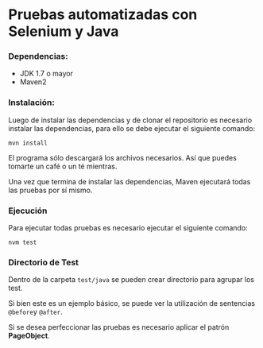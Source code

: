 # Pruebas automatizadas con Selenium y Java

### Dependencias:

 - JDK 1.7 o mayor
 - Maven2


### Instalación:

Luego de instalar las dependencias y de clonar el repositorio es necesario instalar las dependencias, para ello se debe ejecutar el siguiente comando:

    mvn install

El programa sólo descargará los archivos necesarios. Así que puedes tomarte un café o un té mientras.

Una vez que termina de instalar las dependencias, Maven ejecutará todas las pruebas por sí mismo.

### Ejecución

Para ejecutar todas pruebas es necesario ejecutar el siguiente comando:

    nvm test

### Directorio de Test

Dentro de la carpeta `test/java` se pueden crear directorio para agrupar los test.

Si bien este es un ejemplo básico, se puede ver la utilización de sentencias `@before`y `@after`.

Si se desea perfeccionar las pruebas es necesario aplicar el patrón **PageObject**.

